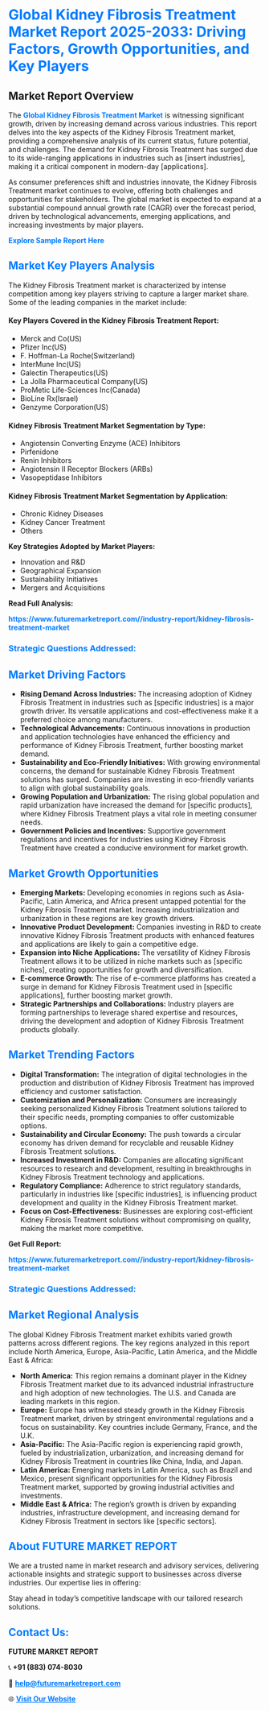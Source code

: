 <h1 style="color: #007BFF;">Global Kidney Fibrosis Treatment Market Report 2025-2033: Driving Factors, Growth Opportunities, and Key Players</h1>

<section id="overview">
<h2>Market Report Overview</h2>
<p>The <a href="https://www.futuremarketreport.com//industry-report/kidney-fibrosis-treatment-market" style="color: #007BFF; text-decoration: none;"><strong>Global Kidney Fibrosis Treatment Market</strong></a> is witnessing significant growth, driven by increasing demand across various industries. This report delves into the key aspects of the Kidney Fibrosis Treatment market, providing a comprehensive analysis of its current status, future potential, and challenges. The demand for Kidney Fibrosis Treatment has surged due to its wide-ranging applications in industries such as [insert industries], making it a critical component in modern-day [applications].</p>
<p>As consumer preferences shift and industries innovate, the Kidney Fibrosis Treatment market continues to evolve, offering both challenges and opportunities for stakeholders. The global market is expected to expand at a substantial compound annual growth rate (CAGR) over the forecast period, driven by technological advancements, emerging applications, and increasing investments by major players.</p>
</section>

<section id="overview">
<p><a href="https://www.futuremarketreport.com//request-sample/reportId=45951" style="color: #007BFF; text-decoration: none;"><strong>Explore Sample Report Here</strong></a></p>
</section>

<section id="key-players">
<h2 style="color: #007BFF;">Market Key Players Analysis</h2>
<p>The Kidney Fibrosis Treatment market is characterized by intense competition among key players striving to capture a larger market share. Some of the leading companies in the market include:</p>
<h4>Key Players Covered in the Kidney Fibrosis Treatment Report:</h4>
<ul><li>Merck and Co(US)</li><li>Pfizer Inc(US)</li><li>F. Hoffman-La Roche(Switzerland)</li><li>InterMune Inc(US)</li><li>Galectin Therapeutics(US)</li><li>La Jolla Pharmaceutical Company(US)</li><li>ProMetic Life-Sciences Inc(Canada)</li><li>BioLine Rx(Israel)</li><li>Genzyme Corporation(US)</li></ul>
<h4>Kidney Fibrosis Treatment Market Segmentation by Type:</h4>
<ul><li>Angiotensin Converting Enzyme (ACE) Inhibitors</li><li>Pirfenidone</li><li>Renin Inhibitors</li><li>Angiotensin II Receptor Blockers (ARBs)</li><li>Vasopeptidase Inhibitors</li></ul>

<h4>Kidney Fibrosis Treatment Market Segmentation by Application:</h4>
<ul><li>Chronic Kidney Diseases</li><li>Kidney Cancer Treatment</li><li>Others</li></ul>
<p><strong>Key Strategies Adopted by Market Players:</strong></p>
<ul>
<li>Innovation and R&D</li>
<li>Geographical Expansion</li>
<li>Sustainability Initiatives</li>
<li>Mergers and Acquisitions</li>
</ul>
</section>

<section>
<p><strong>Read Full Analysis: </strong></p><a href="https://www.futuremarketreport.com//industry-report/kidney-fibrosis-treatment-market" style="color: #007BFF; text-decoration: none;"><strong>https://www.futuremarketreport.com//industry-report/kidney-fibrosis-treatment-market</strong></a>
<h3 style="color: #007BFF;">Strategic Questions Addressed:</h3>
</section>

<section id="driving-factors">
<h2 style="color: #007BFF;">Market Driving Factors</h2>
<ul>
<li><strong>Rising Demand Across Industries:</strong> The increasing adoption of Kidney Fibrosis Treatment in industries such as [specific industries] is a major growth driver. Its versatile applications and cost-effectiveness make it a preferred choice among manufacturers.</li>
<li><strong>Technological Advancements:</strong> Continuous innovations in production and application technologies have enhanced the efficiency and performance of Kidney Fibrosis Treatment, further boosting market demand.</li>
<li><strong>Sustainability and Eco-Friendly Initiatives:</strong> With growing environmental concerns, the demand for sustainable Kidney Fibrosis Treatment solutions has surged. Companies are investing in eco-friendly variants to align with global sustainability goals.</li>
<li><strong>Growing Population and Urbanization:</strong> The rising global population and rapid urbanization have increased the demand for [specific products], where Kidney Fibrosis Treatment plays a vital role in meeting consumer needs.</li>
<li><strong>Government Policies and Incentives:</strong> Supportive government regulations and incentives for industries using Kidney Fibrosis Treatment have created a conducive environment for market growth.</li>
</ul>
</section>

<section id="growth-opportunities">
<h2 style="color: #007BFF;">Market Growth Opportunities</h2>
<ul>
<li><strong>Emerging Markets:</strong> Developing economies in regions such as Asia-Pacific, Latin America, and Africa present untapped potential for the Kidney Fibrosis Treatment market. Increasing industrialization and urbanization in these regions are key growth drivers.</li>
<li><strong>Innovative Product Development:</strong> Companies investing in R&D to create innovative Kidney Fibrosis Treatment products with enhanced features and applications are likely to gain a competitive edge.</li>
<li><strong>Expansion into Niche Applications:</strong> The versatility of Kidney Fibrosis Treatment allows it to be utilized in niche markets such as [specific niches], creating opportunities for growth and diversification.</li>
<li><strong>E-commerce Growth:</strong> The rise of e-commerce platforms has created a surge in demand for Kidney Fibrosis Treatment used in [specific applications], further boosting market growth.</li>
<li><strong>Strategic Partnerships and Collaborations:</strong> Industry players are forming partnerships to leverage shared expertise and resources, driving the development and adoption of Kidney Fibrosis Treatment products globally.</li>
</ul>
</section>

<section id="trending-factors">
<h2 style="color: #007BFF;">Market Trending Factors</h2>
<ul>
<li><strong>Digital Transformation:</strong> The integration of digital technologies in the production and distribution of Kidney Fibrosis Treatment has improved efficiency and customer satisfaction.</li>
<li><strong>Customization and Personalization:</strong> Consumers are increasingly seeking personalized Kidney Fibrosis Treatment solutions tailored to their specific needs, prompting companies to offer customizable options.</li>
<li><strong>Sustainability and Circular Economy:</strong> The push towards a circular economy has driven demand for recyclable and reusable Kidney Fibrosis Treatment solutions.</li>
<li><strong>Increased Investment in R&D:</strong> Companies are allocating significant resources to research and development, resulting in breakthroughs in Kidney Fibrosis Treatment technology and applications.</li>
<li><strong>Regulatory Compliance:</strong> Adherence to strict regulatory standards, particularly in industries like [specific industries], is influencing product development and quality in the Kidney Fibrosis Treatment market.</li>
<li><strong>Focus on Cost-Effectiveness:</strong> Businesses are exploring cost-efficient Kidney Fibrosis Treatment solutions without compromising on quality, making the market more competitive.</li>
</ul>
</section>

<section>
<p><strong>Get Full Report: </strong></p><a href="https://www.futuremarketreport.com//industry-report/kidney-fibrosis-treatment-market" style="color: #007BFF; text-decoration: none;"><strong>https://www.futuremarketreport.com//industry-report/kidney-fibrosis-treatment-market</strong></a>
<h3 style="color: #007BFF;">Strategic Questions Addressed:</h3>
</section>


<section id="regional-analysis">
<h2 style="color: #007BFF;">Market Regional Analysis</h2>
<p>The global Kidney Fibrosis Treatment market exhibits varied growth patterns across different regions. The key regions analyzed in this report include North America, Europe, Asia-Pacific, Latin America, and the Middle East & Africa:</p>
<ul>
<li><strong>North America:</strong> This region remains a dominant player in the Kidney Fibrosis Treatment market due to its advanced industrial infrastructure and high adoption of new technologies. The U.S. and Canada are leading markets in this region.</li>
<li><strong>Europe:</strong> Europe has witnessed steady growth in the Kidney Fibrosis Treatment market, driven by stringent environmental regulations and a focus on sustainability. Key countries include Germany, France, and the U.K.</li>
<li><strong>Asia-Pacific:</strong> The Asia-Pacific region is experiencing rapid growth, fueled by industrialization, urbanization, and increasing demand for Kidney Fibrosis Treatment in countries like China, India, and Japan.</li>
<li><strong>Latin America:</strong> Emerging markets in Latin America, such as Brazil and Mexico, present significant opportunities for the Kidney Fibrosis Treatment market, supported by growing industrial activities and investments.</li>
<li><strong>Middle East & Africa:</strong> The region’s growth is driven by expanding industries, infrastructure development, and increasing demand for Kidney Fibrosis Treatment in sectors like [specific sectors].</li>
</ul>
</section>

<footer>
<h2 style="color: #007BFF;">About FUTURE MARKET REPORT</h2>
<p>We are a trusted name in market research and advisory services, delivering actionable insights and strategic support to businesses across diverse industries. Our expertise lies in offering:</p>

<p>Stay ahead in today’s competitive landscape with our tailored research solutions.</p>

<h2 style="color: #007BFF;">Contact Us:</h2>
<p><strong>FUTURE MARKET REPORT</strong></p>
<p>📞 <strong>+91 (883) 074-8030</strong></p>
<p>📧 <strong><a href="mailto:help@futuremarketreport.com" style="color: #007BFF;">help@futuremarketreport.com</a></strong></p>
<p>🌐 <strong><a href="https://www.futuremarketreport.com/" style="color: #007BFF;">Visit Our Website</a></strong></p>
</footer>